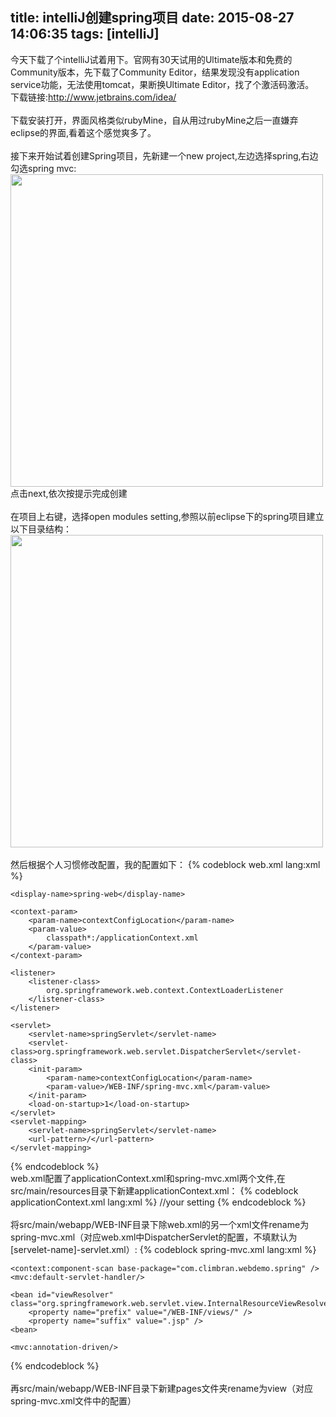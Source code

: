 title: intelliJ创建spring项目
date: 2015-08-27 14:06:35
tags: [intelliJ]
---
今天下载了个intelliJ试着用下。官网有30天试用的Ultimate版本和免费的Community版本，先下载了Community Editor，结果发现没有application service功能，无法使用tomcat，果断换Ultimate Editor，找了个激活码激活。<br>
下载链接:<a href="http://www.jetbrains.com/idea/">http://www.jetbrains.com/idea/</a><br><br>
下载安装打开，界面风格类似rubyMine，自从用过rubyMine之后一直嫌弃eclipse的界面,看着这个感觉爽多了。<br><br>
接下来开始试着创建Spring项目，先新建一个new project,左边选择spring,右边勾选spring mvc:
<img width="500" src="/img/start-intellij/1.png"><br>
点击next,依次按提示完成创建<br><br>
在项目上右键，选择open modules setting,参照以前eclipse下的spring项目建立以下目录结构：<br>
<img width="500" src="/img/start-intellij/2.png"><br><br>
然后根据个人习惯修改配置，我的配置如下：
{% codeblock web.xml lang:xml %}
<?xml version="1.0" encoding="UTF-8"?>
<web-app xmlns="http://java.sun.com/xml/ns/javaee"
	xmlns:xsi="http://www.w3.org/2001/XMLSchema-instance"  
	xsi:schemaLocation="http://java.sun.com/xml/ns/javaee http://java.sun.com/xml/ns/javaee/web-app_2_5.xsd"
	xmlns:web="http://java.sun.com/xml/ns/javaee/web-app_2_5.xsd"
	version="2.5">
  
 	<display-name>spring-web</display-name>
  
  	<context-param>
		<param-name>contextConfigLocation</param-name>
		<param-value>
			classpath*:/applicationContext.xml
		</param-value>
	</context-param>
	
	<listener>
		<listener-class>
			org.springframework.web.context.ContextLoaderListener
		</listener-class>
	</listener>
  	
  	<servlet>
		<servlet-name>springServlet</servlet-name>
	    <servlet-class>org.springframework.web.servlet.DispatcherServlet</servlet-class>
		<init-param>
			<param-name>contextConfigLocation</param-name>
			<param-value>/WEB-INF/spring-mvc.xml</param-value>
		</init-param>
		<load-on-startup>1</load-on-startup> 
	</servlet>
	<servlet-mapping>
		<servlet-name>springServlet</servlet-name>
		<url-pattern>/</url-pattern>	
	</servlet-mapping>	
</web-app>
{% endcodeblock %}
<br>
web.xml配置了applicationContext.xml和spring-mvc.xml两个文件,在src/main/resources目录下新建applicationContext.xml：
{% codeblock applicationContext.xml lang:xml %}
<?xml version="1.0" encoding="UTF-8"?>
<beans xmlns="http://www.springframework.org/schema/beans"
       xmlns:xsi="http://www.w3.org/2001/XMLSchema-instance"
       xmlns:context="http://www.springframework.org/schema/context"
       xmlns:jee="http://www.springframework.org/schema/jee"
       xmlns:tx="http://www.springframework.org/schema/tx"
       xmlns:aop="http://www.springframework.org/schema/aop"
       xsi:schemaLocation="
		http://www.springframework.org/schema/beans http://www.springframework.org/schema/beans/spring-beans-4.0.xsd
		http://www.springframework.org/schema/context http://www.springframework.org/schema/context/spring-context-4.0.xsd
		http://www.springframework.org/schema/jee http://www.springframework.org/schema/jee/spring-jee-4.0.xsd
		http://www.springframework.org/schema/tx http://www.springframework.org/schema/tx/spring-tx-4.0.xsd
		http://www.springframework.org/schema/aop http://www.springframework.org/schema/aop/spring-aop-4.0.xsd  "
       default-lazy-init="true">
	//your setting
</beans>
{% endcodeblock %}
<br><br>
将src/main/webapp/WEB-INF目录下除web.xml的另一个xml文件rename为spring-mvc.xml（对应web.xml中DispatcherServlet的配置，不填默认为[servelet-name]-servlet.xml）:
{% codeblock spring-mvc.xml lang:xml %}
<?xml version="1.0" encoding="UTF-8"?>
<beans xmlns="http://www.springframework.org/schema/beans"
       xmlns:xsi="http://www.w3.org/2001/XMLSchema-instance"
       xmlns:context="http://www.springframework.org/schema/context"
       xmlns:mvc="http://www.springframework.org/schema/mvc"
       xsi:schemaLocation="
        http://www.springframework.org/schema/beans http://www.springframework.org/schema/beans/spring-beans-4.0.xsd
        http://www.springframework.org/schema/context http://www.springframework.org/schema/context/spring-context-4.0.xsd
        http://www.springframework.org/schema/mvc http://www.springframework.org/schema/mvc/spring-mvc-4.0.xsd">   
    
    <context:component-scan base-package="com.climbran.webdemo.spring" />
    <mvc:default-servlet-handler/>
    
    <bean id="viewResolver" class="org.springframework.web.servlet.view.InternalResourceViewResolver">
        <property name="prefix" value="/WEB-INF/views/" />
        <property name="suffix" value=".jsp" />
    <bean>
    
    <mvc:annotation-driven/>
    
</beans>
{% endcodeblock %}
<br><br>
再src/main/webapp/WEB-INF目录下新建pages文件夹rename为view（对应spring-mvc.xml文件中的配置）